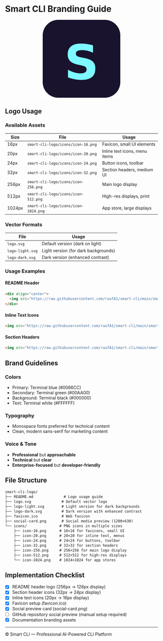 # Smart CLI Branding Guide

<div align="center">
  <img src="https://raw.githubusercontent.com/raufA1/smart-cli/main/smart-cli-logo/icons/icon-512.png" alt="Smart CLI Logo" width="256" height="256">
</div>

## Logo Usage

### Available Assets

| Size | File | Usage |
|------|------|-------|
| 16px | `smart-cli-logo/icons/icon-16.png` | Favicon, small UI elements |
| 20px | `smart-cli-logo/icons/icon-20.png` | Inline text icons, menu items |
| 24px | `smart-cli-logo/icons/icon-24.png` | Button icons, toolbar |
| 32px | `smart-cli-logo/icons/icon-32.png` | Section headers, medium UI |
| 256px | `smart-cli-logo/icons/icon-256.png` | Main logo display |
| 512px | `smart-cli-logo/icons/icon-512.png` | High-res displays, print |
| 1024px | `smart-cli-logo/icons/icon-1024.png` | App store, large displays |

### Vector Formats

| File | Usage |
|------|-------|
| `logo.svg` | Default version (dark on light) |
| `logo-light.svg` | Light version (for dark backgrounds) |
| `logo-dark.svg` | Dark version (enhanced contrast) |

### Usage Examples

#### README Header
```html
<div align="center">
  <img src="https://raw.githubusercontent.com/raufA1/smart-cli/main/smart-cli-logo/icons/icon-256.png" alt="Smart CLI Logo" width="128" height="128">
</div>
```

#### Inline Text Icons
```html
<img src="https://raw.githubusercontent.com/raufA1/smart-cli/main/smart-cli-logo/icons/icon-20.png" alt="Smart CLI" width="16" height="16" style="vertical-align: middle;"> **Command Examples**
```

#### Section Headers
```html
<img src="https://raw.githubusercontent.com/raufA1/smart-cli/main/smart-cli-logo/icons/icon-32.png" alt="Smart CLI" width="24" height="24" style="vertical-align: middle;"> **Get started with Smart CLI**
```

## Brand Guidelines

### Colors
- Primary: Terminal blue (#0066CC)
- Secondary: Terminal green (#00AA00)
- Background: Terminal black (#000000)
- Text: Terminal white (#FFFFFF)

### Typography
- Monospace fonts preferred for technical content
- Clean, modern sans-serif for marketing content

### Voice & Tone
- **Professional** but **approachable**
- **Technical** but **clear**
- **Enterprise-focused** but **developer-friendly**

## File Structure

```
smart-cli-logo/
├── README.md              # Logo usage guide
├── logo.svg              # Default vector logo
├── logo-light.svg        # Light version for dark backgrounds  
├── logo-dark.svg         # Dark version with enhanced contrast
├── favicon.ico           # Web favicon
├── social-card.png       # Social media preview (1200×630)
└── icons/               # PNG icons in multiple sizes
    ├── icon-16.png      # 16×16 for favicons, small UI
    ├── icon-20.png      # 20×20 for inline text, menus
    ├── icon-24.png      # 24×24 for buttons, toolbar
    ├── icon-32.png      # 32×32 for section headers
    ├── icon-256.png     # 256×256 for main logo display
    ├── icon-512.png     # 512×512 for high-res displays
    └── icon-1024.png    # 1024×1024 for app stores
```

## Implementation Checklist

- [x] README header logo (256px → 128px display)
- [x] Section header icons (32px → 24px display)  
- [x] Inline text icons (20px → 16px display)
- [x] Favicon setup (favicon.ico)
- [x] Social preview card (social-card.png)
- [ ] GitHub repository social preview (manual setup required)
- [x] Documentation branding assets

---

© Smart CLI — Professional AI-Powered CLI Platform